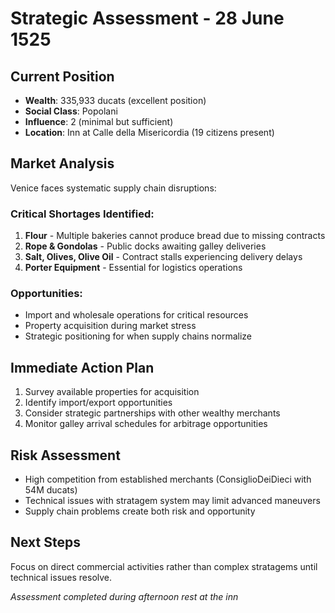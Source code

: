 # Strategic Assessment - 28 June 1525

## Current Position
- **Wealth**: 335,933 ducats (excellent position)
- **Social Class**: Popolani 
- **Influence**: 2 (minimal but sufficient)
- **Location**: Inn at Calle della Misericordia (19 citizens present)

## Market Analysis
Venice faces systematic supply chain disruptions:

### Critical Shortages Identified:
1. **Flour** - Multiple bakeries cannot produce bread due to missing contracts
2. **Rope & Gondolas** - Public docks awaiting galley deliveries
3. **Salt, Olives, Olive Oil** - Contract stalls experiencing delivery delays
4. **Porter Equipment** - Essential for logistics operations

### Opportunities:
- Import and wholesale operations for critical resources
- Property acquisition during market stress
- Strategic positioning for when supply chains normalize

## Immediate Action Plan
1. Survey available properties for acquisition
2. Identify import/export opportunities
3. Consider strategic partnerships with other wealthy merchants
4. Monitor galley arrival schedules for arbitrage opportunities

## Risk Assessment
- High competition from established merchants (ConsiglioDeiDieci with 54M ducats)
- Technical issues with stratagem system may limit advanced maneuvers
- Supply chain problems create both risk and opportunity

## Next Steps
Focus on direct commercial activities rather than complex stratagems until technical issues resolve.

*Assessment completed during afternoon rest at the inn*